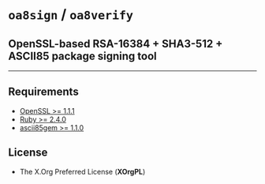 # `oa8sign` / `oa8verify`

## OpenSSL-based RSA-16384 + SHA3-512 + ASCII85 package signing tool

---

## Requirements

- [OpenSSL >= 1.1.1](https://www.openssl.org/)
- [Ruby >= 2.4.0](https://www.ruby-lang.org/)
- [ascii85gem >= 1.1.0](https://github.com/DataWraith/ascii85gem/)

## License

- The X.Org Preferred License (**XOrgPL**)
